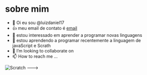 # sobre mim 
- 👋 Oi eu sou @luizdaniel17
- 👍 meu email de contato é [email](luiz.daniellealgomes.junior@escola.pr.gov)
- 👀  estou interessado em aprender a programar novas linguagens
- 🌱 estou aprendendo a programar recentemente a linguagem de javaScript e Scrath
- 💞️ I’m looking to collaborate on
- 📫 How to reach me ...

![Scratch](https://img.shields.io/badge/JavaScript-323330?style=for-the-badge&logo=javascript&logoColor=F7DF1E)
--->


